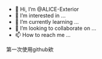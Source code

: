 - 👋 Hi, I’m @ALICE-Exterior
- 👀 I’m interested in ...
- 🌱 I’m currently learning ...
- 💞️ I’m looking to collaborate on ...
- 📫 How to reach me ...

第一次使用github欸

